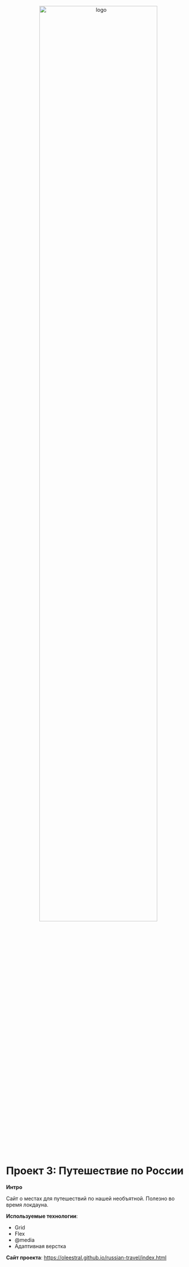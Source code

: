 <p align = "center"><img src = "https://regionsamara.ru/wp-content/uploads/2020/01/13016.30_1.jpg" alt = "logo" width = "80%"</p>

# Проект 3: Путешествие по России

**Интро**

Сайт о местах для путешествий по нашей необъятной. Полезно во время локдауна.

**Используемые технологии**:
* Grid
* Flex
* @media
* Адаптивная верстка

**Сайт проекта**: https://oleestral.github.io/russian-travel/index.html
